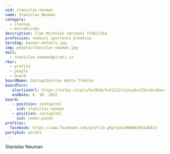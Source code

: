 ```yaml
---
uid: stanislav.neuman
name: Stanislav Neuman
category:
  - clenove
  - mstrebicsko
description: člen Místního sdružení Třebíčsko
profession: vedoucí sportovní prodejny
heroImg: banner-default.jpg
img: people/stanislav-neuman.jpg
mail:
  - stanislav.neuman@pirati.cz
rbar:
  - profile
  - people
  - board
boardName: Zastupitelstvo města Třebíče
boardTurn:
   electionUrl: https://volby.cz/pls/kv2018/kv21111?xjazyk=CZ&xid=1&xv=23&xdz=2&xnumnuts=6104&xobec=590266&xstrana=0&xstat=0&xodkaz=1
   endDate: 6. 10. 2022
board:
   - position: zastupitel
     uid: stanislav.neuman
   - position: zastupitel
     uid: roman.pasek
profiles:
  facebook: https://www.facebook.com/profile.php?id=100008399146513
partyUid: pirati
---
```


Stanislav Neuman
